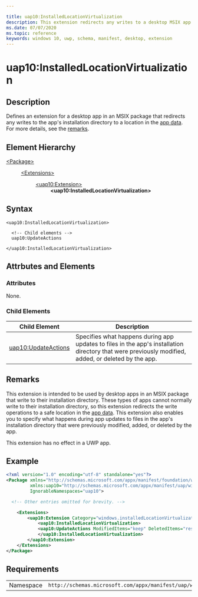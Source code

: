 ```yaml
---

title: uap10:InstalledLocationVirtualization
description: This extension redirects any writes to a desktop MSIX app's installation directory to a location in the app data.
ms.date: 07/07/2020
ms.topic: reference
keywords: windows 10, uwp, schema, manifest, desktop, extension 
---
```


# uap10:InstalledLocationVirtualization

## Description

Defines an extension for a desktop app in an MSIX package that redirects any writes to the app's installation directory to a location in the [app data](https://docs.microsoft.com/windows/uwp/design/app-settings/store-and-retrieve-app-data). For more details, see the [remarks](#remarks).

## Element Hierarchy

<dl>
<dt><a href="element-package.md">&lt;Package&gt;</a></dt>
<dd>
<dl>
<dt><a href="element-extensions.md">&lt;Extensions&gt;</a></dt>
<dd>
<dl>
<dt><a href="element-uap10-extension.md">&lt;uap10:Extension&gt;</a></dt>
<dd><b>&lt;uap10:InstalledLocationVirtualization&gt;</b></dd>
</dl>
</dd>
</dl>
</dd>
</dl>

## Syntax

```syntax
<uap10:InstalledLocationVirtualization>

  <!-- Child elements -->
  uap10:UpdateActions

</uap10:InstalledLocationVirtualization>
```

## Attrbutes and Elements

### Attributes

None.

### Child Elements

| Child Element | Description |
|-----------|-------------|
| [uap10:UpdateActions](element-uap10-updateactions.md) |  Specifies what happens during app updates to files in the app's installation directory that were previously modified, added, or deleted by the app. |

## Remarks

This extension is intended to be used by desktop apps in an MSIX package that write to their installation directory. These types of apps cannot normally write to their installation directory, so this extension redirects the write operations to a safe location in the [app data](https://docs.microsoft.com/windows/uwp/design/app-settings/store-and-retrieve-app-data). This extension also enables you to specify what happens during app updates to files in the app's installation directory that were previously modified, added, or deleted by the app.

This extension has no effect in a UWP app.

## Example

```xml
<?xml version="1.0" encoding="utf-8" standalone="yes"?>
<Package xmlns="http://schemas.microsoft.com/appx/manifest/foundation/windows10"
         xmlns:uap10="http://schemas.microsoft.com/appx/manifest/uap/windows10/10"
         IgnorableNamespaces="uap10">

  <!-- Other entries omitted for brevity. -->

    <Extensions>
        <uap10:Extension Category="windows.installedLocationVirtualization">
            <uap10:InstalledLocationVirtualization>
            <uap10:UpdateActions ModifiedItems="keep" DeletedItems="reset" AddedItems="keep"/>
            </uap10:InstalledLocationVirtualization>
        </uap10:Extension>
    </Extensions>
</Package>
```

## Requirements

|   |   |
|--|--|
| Namespace | `http://schemas.microsoft.com/appx/manifest/uap/windows10/10` |
